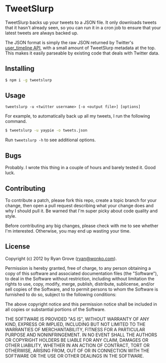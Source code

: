 TweetSlurp
==========

TweetSlurp backs up your tweets to a JSON file. It only downloads tweets that
it hasn't already seen, so you can run it in a cron job to ensure that your
latest tweets are always backed up.

The JSON format is simply the raw JSON returned by Twitter's
[user_timeline API](https://dev.twitter.com/docs/api/1/get/statuses/user_timeline),
with a small amount of TweetSlurp metadata at the top. This makes it easily
parseable by existing code that deals with Twitter data.


Installing
----------

```bash
$ npm i -g tweetslurp
```


Usage
-----

    tweetslurp -u <twitter username> [-o <output file>] [options]

For example, to automatically back up all my tweets, I run the following
command.

```bash
$ tweetslurp -u yaypie -o tweets.json
```

Run `tweetslurp -h` to see additional options.


Bugs
----

Probably. I wrote this thing in a couple of hours and barely tested it. Good
luck.


Contributing
------------

To contribute a patch, please fork this repo, create a topic branch for your
change, then open a pull request describing what your change does and why I
should pull it. Be warned that I'm super picky about code quality and style.

Before contributing any big changes, please check with me to see whether I'm
interested. Otherwise, you may end up wasting your time.


License
-------

Copyright (c) 2012 by Ryan Grove (ryan@wonko.com).

Permission is hereby granted, free of charge, to any person obtaining a copy
of this software and associated documentation files (the "Software"), to deal
in the Software without restriction, including without limitation the rights
to use, copy, modify, merge, publish, distribute, sublicense, and/or sell
copies of the Software, and to permit persons to whom the Software is
furnished to do so, subject to the following conditions:

The above copyright notice and this permission notice shall be included in
all copies or substantial portions of the Software.

THE SOFTWARE IS PROVIDED "AS IS", WITHOUT WARRANTY OF ANY KIND, EXPRESS OR
IMPLIED, INCLUDING BUT NOT LIMITED TO THE WARRANTIES OF MERCHANTABILITY,
FITNESS FOR A PARTICULAR PURPOSE AND NONINFRINGEMENT. IN NO EVENT SHALL THE
AUTHORS OR COPYRIGHT HOLDERS BE LIABLE FOR ANY CLAIM, DAMAGES OR OTHER
LIABILITY, WHETHER IN AN ACTION OF CONTRACT, TORT OR OTHERWISE, ARISING FROM,
OUT OF OR IN CONNECTION WITH THE SOFTWARE OR THE USE OR OTHER DEALINGS IN
THE SOFTWARE.

